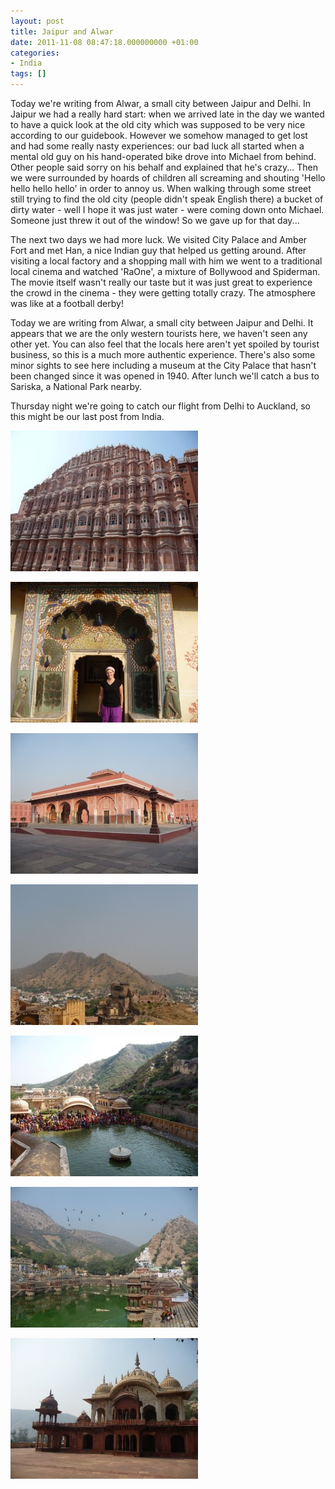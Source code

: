 ```yaml
---
layout: post
title: Jaipur and Alwar
date: 2011-11-08 08:47:18.000000000 +01:00
categories:
- India
tags: []
---
```

Today we're writing from Alwar, a small city between Jaipur and Delhi.  In Jaipur we had a really hard start: when we arrived late in the day we  wanted to have a quick look at the old city which was supposed to be  very nice according to our guidebook. However we somehow managed to get lost and had some really nasty experiences: our bad luck all started when a mental old guy on his hand-operated bike drove into Michael from behind. Other people said sorry on his behalf and explained that he's crazy... Then we were surrounded by hoards of children all screaming and shouting 'Hello hello hello hello' in order to annoy us. When walking through some street still trying to find the old city (people didn't speak English there) a bucket of dirty water - well I hope it was just water - were coming down onto Michael. Someone just threw it out of the window! So we gave up for that day...

The next two days we had more luck. We visited City Palace and Amber Fort and met Han, a nice Indian guy that helped us getting around. After visiting a local factory and a shopping mall with him we went to a traditional local cinema and watched 'RaOne', a mixture of Bollywood and Spiderman. The movie itself wasn't really our taste but it was just great to experience the crowd in the cinema - they were getting totally crazy. The atmosphere was like at a football derby!

Today we are writing from Alwar, a small city between Jaipur and Delhi. It appears that we are the only western tourists here, we haven't seen any other yet. You can also feel that the locals here aren't yet spoiled by tourist business, so this is a much more authentic experience. There's also some minor sights to see here including a museum at the City Palace that hasn't been changed since it was opened in 1940. After lunch we'll catch a bus to Sariska, a National Park nearby.

Thursday night we're going to catch our flight from Delhi to Auckland, so this might be our last post from India.

<a href="/images/gallery/2011/11/P1060430.jpg"><img class="aligncenter size-medium wp-image-164" src="/images/gallery/2011/11/P1060430-300x225.jpg" alt="" width="300" height="225" /></a>

<a href="/images/gallery/2011/11/P1060437.jpg"><img class="aligncenter size-medium wp-image-165" src="/images/gallery/2011/11/P1060437-300x225.jpg" alt="" width="300" height="225" /></a>

<a href="/images/gallery/2011/11/P1060440.jpg"><img class="aligncenter size-medium wp-image-166" src="/images/gallery/2011/11/P1060440-300x225.jpg" alt="" width="300" height="225" /></a>

<a href="/images/gallery/2011/11/P1060450.jpg"><img class="aligncenter size-medium wp-image-167" src="/images/gallery/2011/11/P1060450-300x225.jpg" alt="" width="300" height="225" /></a>

<a href="/images/gallery/2011/11/P1060516.jpg"><img class="aligncenter size-medium wp-image-168" src="/images/gallery/2011/11/P1060516-300x225.jpg" alt="" width="300" height="225" /></a>

<a href="/images/gallery/2011/11/P1060540.jpg"><img class="aligncenter size-medium wp-image-169" src="/images/gallery/2011/11/P1060540-300x225.jpg" alt="" width="300" height="225" /></a>

<a href="/images/gallery/2011/11/P1060546.jpg"><img class="aligncenter size-medium wp-image-170" src="/images/gallery/2011/11/P1060546-300x225.jpg" alt="" width="300" height="225" /></a>
